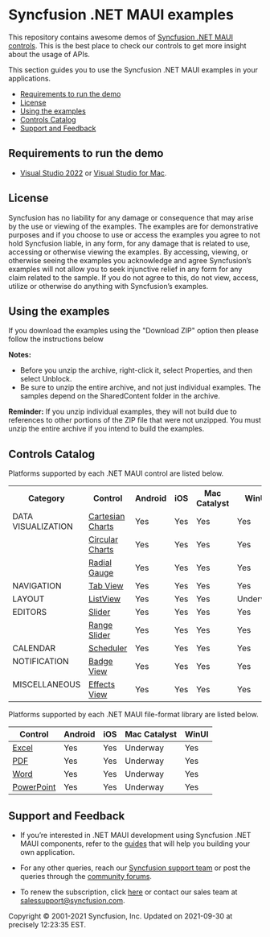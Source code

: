 # Syncfusion .NET MAUI examples 
 
This repository contains awesome demos of [Syncfusion .NET MAUI controls](https://www.syncfusion.com/maui-controls?utm_source=github&utm_medium=listing). This is the best place to check our controls to get more insight about the usage of APIs. 

This section guides you to use the Syncfusion .NET MAUI examples in your applications.

* [Requirements to run the demo](#requirements-to-run-the-demo)
* [License](#license)
* [Using the examples](#using-the-examples)
* [Controls Catalog](#controls-catalog)
* [Support and Feedback](#support-and-feedback)

## <a name="requirements-to-run-the-demo"></a>Requirements to run the demo ##

* [Visual Studio 2022](https://visualstudio.microsoft.com/downloads/) or [Visual Studio for Mac](https://visualstudio.microsoft.com/vs/mac/).

## <a name="license"></a>License ##

Syncfusion has no liability for any damage or consequence that may arise by the use or viewing of the examples. The examples are for demonstrative purposes and if you choose to use or access the examples you agree to not hold Syncfusion liable, in any form, for any damage that is related to use, accessing or otherwise viewing the examples. By accessing, viewing, or otherwise seeing the examples you acknowledge and agree Syncfusion’s examples will not allow you to seek injunctive relief in any form for any claim related to the sample. If you do not agree to this, do not view, access, utilize or otherwise do anything with Syncfusion’s examples.

## <a name="using-the-examples"></a>Using the examples ##

If you download the examples using the "Download ZIP" option then please follow the instructions below

**Notes:**

* Before you unzip the archive, right-click it, select Properties, and then select Unblock.
* Be sure to unzip the entire archive, and not just individual examples. The samples depend on the SharedContent folder in the archive.

**Reminder:** If you unzip individual examples, they will not build due to references to other portions of the ZIP file that were not unzipped. You must unzip the entire archive if you intend to build the examples.


## Controls Catalog

Platforms supported by each .NET MAUI control are listed below.


<table>
	<tr>
		<th align="center">
			Category<br/>
		</th>
		<th align="center">
			Control<br/>
		</th>
		<th align="center">
			Android<br/>
		</th>
		<th align="center">
			iOS<br/>
		</th>
		<th align="center">
			Mac Catalyst<br/>
		</th>
		<th align="center">
			WinUI<br/>
		</th>
	</tr>
	<tr>
		<td rowspan="3" valign="top">
			DATA VISUALIZATION<br/>
		</td>
		<td>
			<a href="/maui/cartesian-charts/overview">Cartesian Charts</a><br/>
		</td>
		<td>
		Yes<br/>
		</td>
		<td>
		Yes<br/>
		</td>
		<td>
		Yes<br/>
		</td>
		<td>
		Yes<br/>
		</td>
	</tr>
	<tr>
		<td>
			<a href="/maui/circular-charts/overview">Circular Charts</a><br/>
		</td>
		<td>
		Yes<br/>
		</td>
		<td>
		Yes<br/>
		</td>
		<td>
		Yes<br/>
		</td>
		<td>
		Yes<br/>
		</td>
	</tr>
	<tr>
		<td>
			<a href="/maui/radialgauge/overview">Radial Gauge</a><br/>
		</td>
		<td>
		Yes<br/>
		</td>
		<td>
		Yes<br/>
		</td>
		<td>
		Yes<br/>
		</td>
		<td>
		Yes<br/>
		</td>
	</tr>
	<tr>
	    <td rowspan="1" valign="top">
			NAVIGATION<br/>
		</td>
		<td>
			<a href="/maui/tabview/overview">Tab View</a><br/>
		</td>
		<td>
		Yes<br/>
		</td>
		<td>
		Yes<br/>
		</td>
		<td>
		Yes<br/>
		</td>
		<td>
		Yes<br/>
		</td>
	</tr>
    <tr>
	    <td rowspan="1" valign="top">
			LAYOUT<br/>
		</td>	
		<td>
			<a href="/maui/listview/overview">ListView</a><br/>
		</td>
		<td>
		Yes<br/>
		</td>
		<td>
		Yes<br/>
		</td>
		<td>
		Yes<br/>
		</td>
		<td>
		Underway<br/>
		</td>
	</tr>
	<tr>
	    <td rowspan="2" valign="top">
			EDITORS<br/>
		</td>	
		<td>
			<a href="/maui/slider/overview">Slider</a><br/>
		</td>
		<td>
		Yes<br/>
		</td>
		<td>
		Yes<br/>
		</td>
		<td>
		Yes<br/>
		</td>
		<td>
		Yes<br/>
		</td>
	</tr>
	<tr>
		<td>
			<a href="/maui/range-slider/overview">Range Slider</a><br/>
		</td>
		<td>
		Yes<br/>
		</td>
		<td>
		Yes<br/>
		</td>
		<td>
		Yes<br/>
		</td>
		<td>
		Yes<br/>
		</td>
	</tr>
    <tr>
	    <td rowspan="1" valign="top">
		CALENDAR<br/>
		</td>
		<td>
			<a href="/maui/scheduler/overview">Scheduler</a><br/>
		</td>
		<td>
		Yes<br/>
		</td>
		<td>
		Yes<br/>
		</td>
		<td>
		Yes<br/>
		</td>
		<td>
		Yes<br/>
		</td>
	</tr>	
    <tr>
	    <td rowspan="1" valign="top">
		NOTIFICATION<br/>
		</td>
		<td>
			<a href="/maui/badge-view/overview">Badge View</a><br/>
		</td>
		<td>
		Yes<br/>
		</td>
		<td>
		Yes<br/>
		</td>
		<td>
		Yes<br/>
		</td>
		<td>
		Yes<br/>
		</td>
	</tr>	
    <tr>  
	    <td rowspan="1" valign="top">
	    MISCELLANEOUS<br/>
		</td>
		<td>
			<a href="/maui/effects-view/overview">Effects View</a><br/>
		</td>
		<td>
		Yes<br/>
		</td>
		<td>
		Yes<br/>
		</td>
		<td>
		Yes<br/>
		</td>
		<td>
		Yes<br/>
		</td>
	</tr>	
</table>

Platforms supported by each .NET MAUI file-format library are listed below.

| Control           | Android | iOS  | Mac Catalyst | WinUI |
|-------------------|---------|------|--------------|-------|
| [Excel](https://help.syncfusion.com/file-formats/xlsio/overview)             | Yes     | Yes  | Underway | Yes  |
| [PDF](https://help.syncfusion.com/file-formats/pdf/overview)               | Yes     | Yes  | Underway | Yes  |
| [Word](https://help.syncfusion.com/file-formats/docio/overview)              | Yes     | Yes  | Underway | Yes  |
| [PowerPoint](https://help.syncfusion.com/file-formats/presentation/overview)        | Yes     | Yes  | Underway | Yes  |





## <a name="support-and-feedback"></a>Support and Feedback ##

* If you’re interested in .NET MAUI development using Syncfusion .NET MAUI components, refer to the [guides](https://help.syncfusion.com/maui/overview) that will help you building your own application.



* For any other queries, reach our [Syncfusion support team](https://www.syncfusion.com/support/directtrac/incidents/newincident?utm_source=github&utm_medium=listing) or post the queries through the [community forums](https://www.syncfusion.com/forums?utm_source=github&utm_medium=listing).

* To renew the subscription, click [here](https://www.syncfusion.com/sales/products?utm_source=github&utm_medium=listing) or contact our sales team at <salessupport@syncfusion.com>.
  
<p>Copyright © 2001-2021 Syncfusion, Inc. Updated on 2021-09-30 at precisely 12:23:35 EST.</p> 
